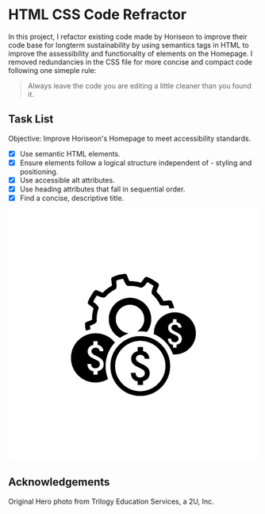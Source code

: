 # HTML CSS Code Refractor

In this project, I refactor existing code made by Horiseon to improve their code base for longterm sustainability by using semantics tags in HTML to improve the assessibility and functionality of elements on the Homepage. I removed redundancies in the CSS file for more concise and compact code following one simeple rule:

> Always leave the code you are editing a little cleaner than you found it.

## Task List

Objective: Improve Horiseon's Homepage to meet accessibility standards.

- [x] Use semantic HTML elements.
- [x] Ensure elements follow a logical structure independent of - styling and positioning.
- [x] Use accessible alt attributes.
- [x] Use heading attributes that fall in sequential order.
- [x] Find a concise, descriptive title.

![Caption](assets/images/cost-management.png)
## Acknowledgements

Original Hero photo from Trilogy Education Services, a 2U, Inc.

